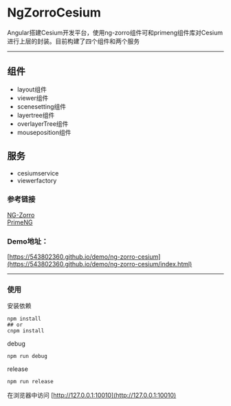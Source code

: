 # NgZorroCesium

Angular搭建Cesium开发平台，使用ng-zorro组件可和primeng组件库对Cesium进行上层的封装。目前构建了四个组件和两个服务  

---

## 组件

- layout组件
- viewer组件
- scenesetting组件
- layertree组件
- overlayerTree组件
- mouseposition组件

## 服务

- cesiumservice
- viewerfactory

### 参考链接
[NG-Zorro](https://ng.ant.design/)  
[PrimeNG](https://www.primefaces.org/primeng/#/)  


### Demo地址：

[https://543802360.github.io/demo/ng-zorro-cesium](https://543802360.github.io/demo/ng-zorro-cesium/index.html)  

---

### 使用

安装依赖
```
npm install
## or 
cnpm install

```

debug

```
npm run debug
```

release

```
npm run release
```

在浏览器中访问 [http://127.0.0.1:10010](http://127.0.0.1:10010)
